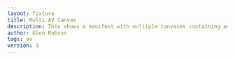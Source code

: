 ```yaml
---
layout: fixture
title: Multi AV Canvas
description: This shows a manifest with multiple canvases containing audio resources. It could be like a CD with each track a separate audio source.
author: Glen Robson
tags: av
version: 3
---
```

